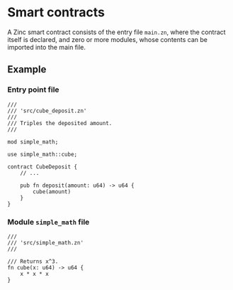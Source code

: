# Smart contracts

A Zinc smart contract consists of the entry file `main.zn`, where the contract
itself is declared, and zero or more modules, whose contents can be imported
into the main file.

## Example

### Entry point file

```rust,no_run,noplaypen
/// 
/// 'src/cube_deposit.zn'
///
/// Triples the deposited amount.
///

mod simple_math;

use simple_math::cube;

contract CubeDeposit {
    // ...

    pub fn deposit(amount: u64) -> u64 {
        cube(amount)
    }
}
```

### Module `simple_math` file

```rust,no_run,noplaypen
/// 
/// 'src/simple_math.zn'
/// 

/// Returns x^3.
fn cube(x: u64) -> u64 {
    x * x * x
}
```
